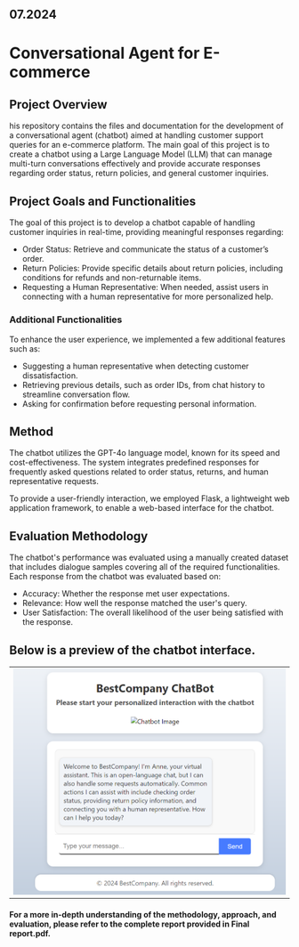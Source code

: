 ## 07.2024

# Conversational Agent for E-commerce

## Project Overview
his repository contains the files and documentation for the development of a conversational agent (chatbot) aimed at handling customer support queries for an e-commerce platform. The main goal of this project is to create a chatbot using a Large Language Model (LLM) that can manage multi-turn conversations effectively and provide accurate responses regarding order status, return policies, and general customer inquiries. 

## Project Goals and Functionalities
The goal of this project is to develop a chatbot capable of handling customer inquiries in real-time, providing meaningful responses regarding:
- Order Status: Retrieve and communicate the status of a customer’s order.
- Return Policies: Provide specific details about return policies, including conditions for refunds and non-returnable items.
- Requesting a Human Representative: When needed, assist users in connecting with a human representative for more personalized help.

### Additional Functionalities
To enhance the user experience, we implemented a few additional features such as:

- Suggesting a human representative when detecting customer dissatisfaction.
- Retrieving previous details, such as order IDs, from chat history to streamline conversation flow.
- Asking for confirmation before requesting personal information.

## Method
The chatbot utilizes the GPT-4o language model, known for its speed and cost-effectiveness. The system integrates predefined responses for frequently asked questions related to order status, returns, and human representative requests.

To provide a user-friendly interaction, we employed Flask, a lightweight web application framework, to enable a web-based interface for the chatbot.

## Evaluation Methodology
The chatbot's performance was evaluated using a manually created dataset that includes dialogue samples covering all of the required functionalities. Each response from the chatbot was evaluated based on:
- Accuracy: Whether the response met user expectations.
- Relevance: How well the response matched the user's query.
- User Satisfaction: The overall likelihood of the user being satisfied with the response.

## Below is a preview of the chatbot interface.
<table>
  <tr>
    <td>
      <img src="Screenshot.png" width="550"/>
    </td>
  </tr>
</table> 

#### For a more in-depth understanding of the methodology, approach, and evaluation, please refer to the complete report provided in Final report.pdf.
